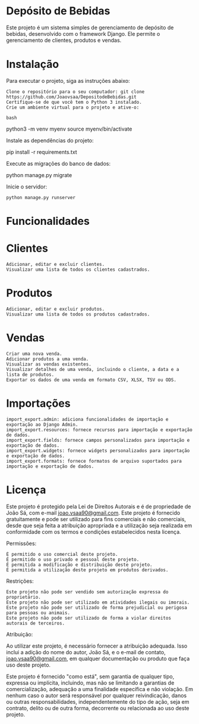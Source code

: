 # Depósito de Bebidas

Este projeto é um sistema simples de gerenciamento de depósito de bebidas, desenvolvido com o framework Django. Ele permite o gerenciamento de clientes, produtos e vendas.
# Instalação

Para executar o projeto, siga as instruções abaixo:

    Clone o repositório para o seu computador: git clone https://github.com/Joaovsaa/DepositodeBebidas.git
    Certifique-se de que você tem o Python 3 instalado.
    Crie um ambiente virtual para o projeto e ative-o:

    bash

python3 -m venv myenv
source myenv/bin/activate

Instale as dependências do projeto:

pip install -r requirements.txt

Execute as migrações do banco de dados:

python manage.py migrate

Inicie o servidor:

    python manage.py runserver

# Funcionalidades
# Clientes

    Adicionar, editar e excluir clientes.
    Visualizar uma lista de todos os clientes cadastrados.

# Produtos

    Adicionar, editar e excluir produtos.
    Visualizar uma lista de todos os produtos cadastrados.

# Vendas

    Criar uma nova venda.
    Adicionar produtos a uma venda.
    Visualizar as vendas existentes.
    Visualizar detalhes de uma venda, incluindo o cliente, a data e a lista de produtos.
    Exportar os dados de uma venda em formato CSV, XLSX, TSV ou ODS.

# Importações

    import_export.admin: adiciona funcionalidades de importação e exportação ao Django Admin.
    import_export.resources: fornece recursos para importação e exportação de dados.
    import_export.fields: fornece campos personalizados para importação e exportação de dados.
    import_export.widgets: fornece widgets personalizados para importação e exportação de dados.
    import_export.formats: fornece formatos de arquivo suportados para importação e exportação de dados.

# Licença

Este projeto é protegido pela Lei de Direitos Autorais e é de propriedade de João Sá, com e-mail joao.vsaa90@gmail.com. Este projeto é fornecido gratuitamente e pode ser utilizado para fins comerciais e não comerciais, desde que seja feita a atribuição apropriada e a utilização seja realizada em conformidade com os termos e condições estabelecidos nesta licença.

Permissões:

    É permitido o uso comercial deste projeto.
    É permitido o uso privado e pessoal deste projeto.
    É permitida a modificação e distribuição deste projeto.
    É permitida a utilização deste projeto em produtos derivados.

Restrições:

    Este projeto não pode ser vendido sem autorização expressa do proprietário.
    Este projeto não pode ser utilizado em atividades ilegais ou imorais.
    Este projeto não pode ser utilizado de forma prejudicial ou perigosa para pessoas ou animais.
    Este projeto não pode ser utilizado de forma a violar direitos autorais de terceiros.

Atribuição:

Ao utilizar este projeto, é necessário fornecer a atribuição adequada. Isso inclui a adição do nome do autor, João Sá, e o e-mail de contato, joao.vsaa90@gmail.com, em qualquer documentação ou produto que faça uso deste projeto.

Este projeto é fornecido "como está", sem garantia de qualquer tipo, expressa ou implícita, incluindo, mas não se limitando a garantias de comercialização, adequação a uma finalidade específica e não violação. Em nenhum caso o autor será responsável por qualquer reivindicação, danos ou outras responsabilidades, independentemente do tipo de ação, seja em contrato, delito ou de outra forma, decorrente ou relacionada ao uso deste projeto.
